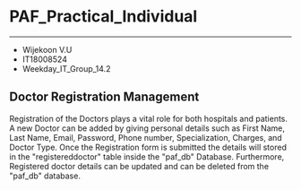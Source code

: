 # PAF_Practical_Individual
---------------------------------------------
+ Wijekoon V.U
+ IT18008524
+ Weekday_IT_Group_14.2

Doctor Registration Management
---------------------------------------------
Registration of the Doctors plays a vital role for both hospitals and patients. A new Doctor can be added by giving personal details such as First Name, Last Name, Email, Password, Phone number, Specialization, Charges, and Doctor Type. Once the Registration form is submitted the details will stored in the "registereddoctor" table inside the "paf_db" Database. Furthermore, Registered doctor details can be updated and can be deleted from the "paf_db" database.

